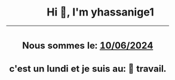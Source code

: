 <h1 align='center'>Hi 👋, I'm yhassanige1</h1>
<div align='center'>

|<h2 align='center'>Nous sommes le: <u>10/06/2024</u></h2><h2 align='center'>c'est un lundi et je suis au: 🏢 travail.</h2>|
|---
</div>
